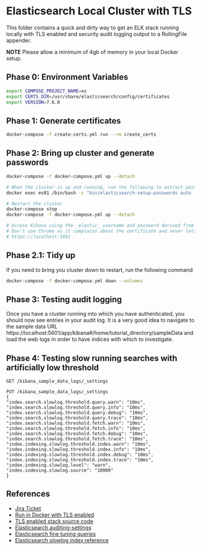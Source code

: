# Elasticsearch Local Cluster with TLS

This folder contains a quick and dirty way to get an ELK stack running locally with TLS enabled and security audit
logging output to a RollingFile appender.

**NOTE** Please allow a minimum of 4gb of memory in your local Docker setup.

## Phase 0: Environment Variables

```bash
export COMPOSE_PROJECT_NAME=es
export CERTS_DIR=/usr/share/elasticsearch/config/certificates
export VERSION=7.6.0
```

## Phase 1: Generate certificates

```bash
docker-compose -f create-certs.yml run --rm create_certs
```

## Phase 2: Bring up cluster and generate passwords

```bash
docker-compose -f docker-compose.yml up --detach

# When the cluster is up and running, run the following to extract passwords
docker exec es01 /bin/bash -c "bin/elasticsearch-setup-passwords auto --batch --url https://es01:9200"

# Restart the cluster
docker-compose stop
docker-compose -f docker-compose.yml up --detach

# Access Kibana using the _elastic_ username and password derived from above
# Don't use Chrome as it complains about the certificate and never lets you continue to the site
# https://localhost:5601
```

## Phase 2.1: Tidy up

If you need to bring you cluster down to restart, run the following command

```bash
docker-compose -f docker-compose.yml down --volumes
```

## Phase 3: Testing audit logging

Once you have a cluster running into which you have authenticated, you should now see entries in your audit log. It is a
very good idea to navigate to the sample data URL https://localhost:5601/app/kibana#/home/tutorial_directory/sampleData
and load the web logs in order to have indices with which to investigate.

## Phase 4: Testing slow running searches with artificially low threshold

```
GET /kibana_sample_data_logs/_settings

PUT /kibana_sample_data_logs/_settings
{
"index.search.slowlog.threshold.query.warn": "10ms",
"index.search.slowlog.threshold.query.info": "10ms",
"index.search.slowlog.threshold.query.debug": "10ms",
"index.search.slowlog.threshold.query.trace": "10ms",
"index.search.slowlog.threshold.fetch.warn": "10ms",
"index.search.slowlog.threshold.fetch.info": "10ms",
"index.search.slowlog.threshold.fetch.debug": "10ms",
"index.search.slowlog.threshold.fetch.trace": "10ms",
"index.indexing.slowlog.threshold.index.warn": "10ms",
"index.indexing.slowlog.threshold.index.info": "10ms",
"index.indexing.slowlog.threshold.index.debug": "10ms",
"index.indexing.slowlog.threshold.index.trace": "10ms",
"index.indexing.slowlog.level": "warn",
"index.indexing.slowlog.source": "10000"
}
```

## References
* [Jira Ticket](https://jira.tools.tax.service.gov.uk/browse/TEL-1886)
* [Run in Docker with TLS enabled](https://www.elastic.co/guide/en/elastic-stack-get-started/current/get-started-docker.html#get-started-docker-tls)
* [TLS enabled stack source code](https://github.com/elastic/stack-docs/blob/master/docs/en/getting-started/docker/elastic-docker-tls.yml)
* [Elasticsearch auditing-settings](https://www.elastic.co/guide/en/elasticsearch/reference/current/auditing-settings.html)
* [Elasticsearch fine tuning queries](https://www.elastic.co/blog/advanced-tuning-finding-and-fixing-slow-elasticsearch-queries)
* [Elasticsearch slowlog index reference](https://www.elastic.co/guide/en/elasticsearch/reference/7.0/index-modules-slowlog.html)
